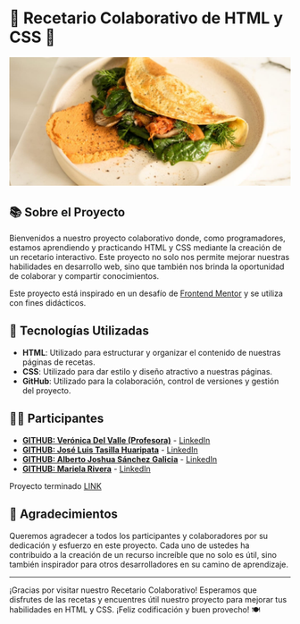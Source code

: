 # 🌟 Recetario Colaborativo de HTML y CSS 🍳

![Recetario](./assets/images/image-omelette.jpeg)

## 📚 Sobre el Proyecto

Bienvenidos a nuestro proyecto colaborativo donde, como programadores, estamos aprendiendo y practicando HTML y CSS mediante la creación de un recetario interactivo. Este proyecto no solo nos permite mejorar nuestras habilidades en desarrollo web, sino que también nos brinda la oportunidad de colaborar y compartir conocimientos.

Este proyecto está inspirado en un desafío de [Frontend Mentor](https://www.frontendmentor.io/) y se utiliza con fines didácticos.

## 🚀 Tecnologías Utilizadas

- **HTML**: Utilizado para estructurar y organizar el contenido de nuestras páginas de recetas.
- **CSS**: Utilizado para dar estilo y diseño atractivo a nuestras páginas.
- **GitHub**: Utilizado para la colaboración, control de versiones y gestión del proyecto.

## 👩‍💻 Participantes

- **[GITHUB: Verónica Del Valle (Profesora)](https://github.com/veronicadelvalle)** - [LinkedIn](https://www.linkedin.com/in/usuario1/)
- **[GITHUB: José Luis Tasilla Huaripata](https://github.com/Jota0305)** - [LinkedIn](www.linkedin.com/in/joseTH)
- **[GITHUB: Alberto Joshua Sánchez Galicia](https://github.com/JoshuaGalicia)** - [LinkedIn](https://www.linkedin.com/in/joshua-galicia-51a1b7212/)
- **[GITHUB: Mariela Rivera](https://github.com/marie2025)** - [LinkedIn](github.com/marie2025)

Proyecto terminado [LINK](https://recetario-clase-iniciante.netlify.app/)

## 🥳 Agradecimientos

Queremos agradecer a todos los participantes y colaboradores por su dedicación y esfuerzo en este proyecto. Cada uno de ustedes ha contribuido a la creación de un recurso increíble que no solo es útil, sino también inspirador para otros desarrolladores en su camino de aprendizaje.

---

¡Gracias por visitar nuestro Recetario Colaborativo! Esperamos que disfrutes de las recetas y encuentres útil nuestro proyecto para mejorar tus habilidades en HTML y CSS. ¡Feliz codificación y buen provecho! 🍽️
